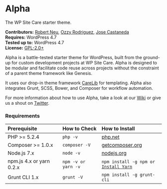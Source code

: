 # Alpha

The WP Site Care starter theme.

__Contributors:__ [Robert Neu](https://github.com/robneu), [Ozzy Rodriguez](https://github.com/ozzyrod), [Jose Castaneda](https://github.com/jocastaneda)  
__Requires:__ WordPress 4.7  
__Tested up to:__ WordPress 4.7  
__License:__ [GPL-2.0+](http://www.gnu.org/licenses/gpl-2.0.html)  

Alpha is a battle-tested starter theme for WordPress, built from the ground-up for custom development projects at WP Site Care. Alpha is designed to be modular and facilitate code reuse across projects without the constraint of a parent theme framework like Genesis.

It uses our drop-in theme framework [CareLib](https://github.com/wpsitecare/carelib) for templating. Alpha also integrates Grunt, SCSS, Bower, and Composer for workflow automation.

For more information about how to use Alpha, take a look at our [Wiki](https://github.com/wpsitecare/carelib/wiki) or give us a shout on [Twitter](https://twitter.com/wpsitecare).

### Requirements

<table width="100%">
	<thead>
		<tr>
			<th align="left" width="35%">Prerequisite</th>
			<th align="left" width="25%">How to Check</th>
			<th align="left" width="600">How to Install</th>
		</tr>
	</thead>
	<tbody>
		<tr>
			<td>PHP >= 5.2.4</td>
			<td><code>php -v</code></td>
			<td><a href="http://php.net/manual/en/install.php">php.net</a></td>
		</tr>
		<tr>
			<td>Composer >= 1.0.x</td>
			<td><code>composer -V</code></td>
			<td><a href="https://getcomposer.org/download/">getcomposer.org</a></td>
		</tr>
		<tr>
			<td>Node.js 7.x</td>
			<td><code>node -v</code></td>
			<td><a href="http://nodejs.org/">nodejs.org</a></td>
		</tr>
		<tr>
			<td>npm.js 4.x or yarn 0.2.x</td>
			<td><code>npm -v or yarn -v</code></td>
			<td><code>npm install -g npm or <a href="https://yarnpkg.com/en/docs/instal">Install Yarn</a></code></td>
		</tr>
		<tr>
			<td>Grunt CLI 1.x</td>
			<td><code>grunt -V</code></td>
			<td><code>npm install -g grunt-cli</td>
		</tr>
	</tbody>
</table>
